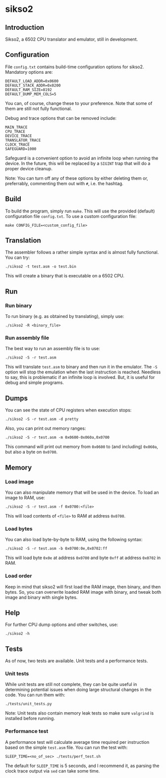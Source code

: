 # sikso2

## Introduction

Sikso2, a 6502 CPU translator and emulator, still in development.

## Configuration

File `config.txt` contains build-time configuration options for sikso2. Mandatory options are:

```
DEFAULT_LOAD_ADDR=0x0600
DEFAULT_STACK_ADDR=0x0200
DEFAULT_RAM_SIZE=8192
DEFAULT_DUMP_MEM_COLS=5
```

You can, of course, change these to your preference. Note that some of them are still not fully functional.

Debug and trace options that can be removed include:

```
MAIN_TRACE
CPU_TRACE
DEVICE_TRACE
TRANSLATOR_TRACE
CLOCK_TRACE
SAFEGUARD=1000
```

Safeguard is a convenient option to avoid an infinite loop when running the device. In the future, this will be replaced by a `SIGINT` trap that will do a proper device cleanup.

Note: You can turn off any of these options by either deleting them or, preferrably, commenting them out with `#`, i.e. the hashtag.

## Build

To build the program, simply run `make`. This will use the provided (default) configuration file `config.txt`. To use a custom configuration file:

```shell
make CONFIG_FILE=<custom_config_file>
```

## Translation

The assembler follows a rather simple syntax and is almost fully functional. You can try:

```shell
./sikso2 -t test.asm -o test.bin
```

This will create a binary that is executable on a 6502 CPU.

## Run

### Run binary

To run binary (e.g. as obtained by translating), simply use:

```shell
./sikso2 -R <binary_file>
```

### Run assembly file

The best way to run an assembly file is to use:

```shell
./sikso2 -S -r test.asm
```

This will translate `test.asm` to binary and then run it in the emulator. The `-S` option will stop the emulation when the last instruction is reached. Needless to say, this is problematic if an infinite loop is involved. But, it is useful for debug and simple programs.

## Dumps

You can see the state of CPU registers when execution stops:

```shell
./sikso2 -S -r test.asm -d pretty
```

Also, you can print out memory ranges:

```shell
./sikso2 -S -r test.asm -m 0x0600-0x060a,0x0700
```

This command will print out memory from `0x0600` to (and including) `0x060a`, but also a byte on `0x0700`.

## Memory

### Load image

You can also manipulate memory that will be used in the device. To load an image to RAM, use:

```shell
./sikso2 -S -r test.asm -f 0x0700:<file>
```

This will load contents of `<file>` to RAM at address `0x0700`.

### Load bytes

You can also load byte-by-byte to RAM, using the following syntax:

```shell
./sikso2 -S -r test.asm -b 0x0700:0e,0x0702:ff
```

This will load byte `0x0e` at address `0x0700` and byte `0xff` at address `0x0702` in RAM.

### Load order

Keep in mind that sikso2 will first load the RAM image, then binary, and then bytes. So, you can overwrite loaded RAM image with binary, and tweak both image and binary with single bytes.

## Help

For further CPU dump options and other switches, use:

```shell
./sikso2 -h
```

## Tests

As of now, two tests are available. Unit tests and a performance tests.

### Unit tests

While unit tests are still not complete, they can be quite useful in determining potential issues when doing large structural changes in the code. You can run them with:

```shell
./tests/unit_tests.py
```

Note: Unit tests also contain memory leak tests so make sure `valgrind` is installed before running.

### Performance test

A performance test will calculate average time required per instruction based on the simple `test.asm` file. You can run the test with:

```shell
SLEEP_TIME=<no_of_sec> ./tests/perf_test.sh
```

The default for `SLEEP_TIME` is 5 seconds, and I recommend it, as parsing the clock trace output via `sed` can take some time.
